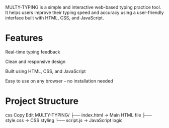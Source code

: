 MULTY-TYPING is a simple and interactive web-based typing practice tool. It helps users improve their typing speed and accuracy using a user-friendly interface built with HTML, CSS, and JavaScript.

# Features
Real-time typing feedback

Clean and responsive design

Built using HTML, CSS, and JavaScript

Easy to use on any browser – no installation needed

# Project Structure
css
Copy
Edit
MULTY-TYPING/
├── index.html     → Main HTML file
├── style.css      → CSS styling
└── script.js      → JavaScript logic

















